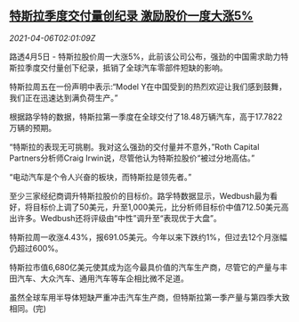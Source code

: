 <!--1617676263000-->
[特斯拉季度交付量创纪录 激励股价一度大涨5%](https://cn.reuters.com/article/tesla-delivery-0405-mon-idCNKBS2BT05B)
------

<div><i>2021-04-06T02:01:09Z</i></div><p>路透4月5日 - 特斯拉股价周一大涨5%，此前该公司公布，强劲的中国需求助力特斯拉季度交付量创下纪录，抵销了全球汽车零部件短缺的影响。</p><p>特斯拉周五在一份声明中表示:“Model Y在中国受到的热烈欢迎让我们感到鼓舞，我们正在迅速达到满负荷生产。”</p><p>根据路孚特的数据，特斯拉第一季度在全球交付了18.48万辆汽车，高于17.7822万辆的预期。</p><p>“特斯拉的表现无可挑剔。我对这么强劲的交付量并不意外，”Roth Capital Partners分析师Craig Irwin说，尽管他认为特斯拉股价“被过分地高估。”</p><p>“电动汽车是个令人兴奋的板块，而特斯拉是领先者。”</p><p>至少三家经纪商调升特斯拉股价的目标价。路孚特数据显示，Wedbush最为看好，将目标价上调了50美元，升至1,000美元，比分析师目标价中值712.50美元高出许多。Wedbush还将评级由“中性”调升至“表现优于大盘”。</p><p>特斯拉周一收涨4.43%，报691.05美元。今年以来下跌约1%，但过去12个月涨幅仍超过600%。</p><p>特斯拉市值6,680亿美元使其成为迄今最具价值的汽车生产商，尽管它的产量与丰田汽车、大众汽车、通用汽车等车企相比微不足道。</p><p>虽然全球车用半导体短缺严重冲击汽车生产商，但特斯拉第一季产量与第四季大致相同。(完)</p>
